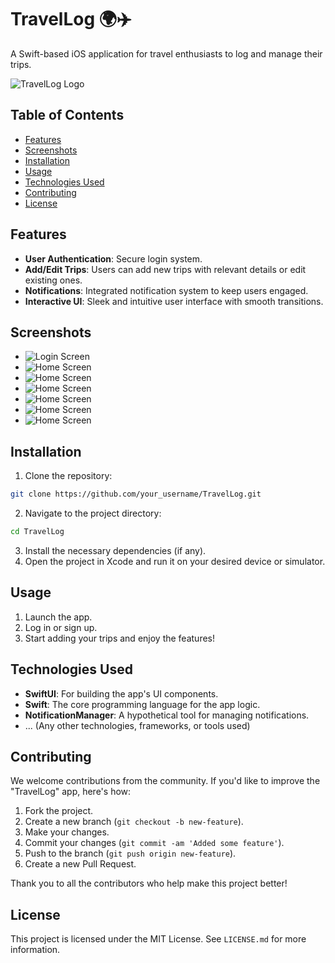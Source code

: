 
# TravelLog 🌍✈️

A Swift-based iOS application for travel enthusiasts to log and manage their trips.

![TravelLog Logo](link_to_logo_image.png) 
<!-- Replace 'link_to_logo_image.png' with the link to your logo image. -->

## Table of Contents
- [Features](#features)
- [Screenshots](#screenshots)
- [Installation](#installation)
- [Usage](#usage)
- [Technologies Used](#technologies-used)
- [Contributing](#contributing)
- [License](#license)

## Features
- **User Authentication**: Secure login system.
- **Add/Edit Trips**: Users can add new trips with relevant details or edit existing ones.
- **Notifications**: Integrated notification system to keep users engaged.
- **Interactive UI**: Sleek and intuitive user interface with smooth transitions.

## Screenshots
<!-- Add screenshots of your app. -->
- ![Login Screen](image1.png)
- ![Home Screen](image2.png)
- ![Home Screen](image3.png)
- ![Home Screen](image4.png)
- ![Home Screen](image5.png)
- ![Home Screen](image6.png)
- ![Home Screen](image7.png)

## Installation
1. Clone the repository:
```bash
git clone https://github.com/your_username/TravelLog.git
```
2. Navigate to the project directory:
```bash
cd TravelLog
```
3. Install the necessary dependencies (if any).
4. Open the project in Xcode and run it on your desired device or simulator.

## Usage
1. Launch the app.
2. Log in or sign up.
3. Start adding your trips and enjoy the features!

## Technologies Used
- **SwiftUI**: For building the app's UI components.
- **Swift**: The core programming language for the app logic.
- **NotificationManager**: A hypothetical tool for managing notifications.
- ... (Any other technologies, frameworks, or tools used)

## Contributing
We welcome contributions from the community. If you'd like to improve the "TravelLog" app, here's how:
1. Fork the project.
2. Create a new branch (`git checkout -b new-feature`).
3. Make your changes.
4. Commit your changes (`git commit -am 'Added some feature'`).
5. Push to the branch (`git push origin new-feature`).
6. Create a new Pull Request.

Thank you to all the contributors who help make this project better!

## License
This project is licensed under the MIT License. See `LICENSE.md` for more information.
```
